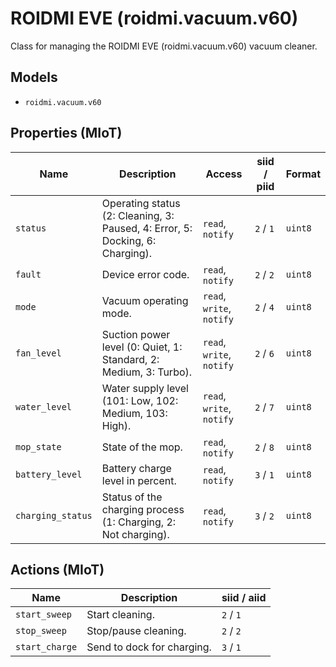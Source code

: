 # ROIDMI EVE (roidmi.vacuum.v60)

Class for managing the ROIDMI EVE (roidmi.vacuum.v60) vacuum cleaner.

## Models

- `roidmi.vacuum.v60`

## Properties (MIoT)

| Name | Description | Access | siid / piid | Format |
|---|---|---|---|---|
| `status` | Operating status (2: Cleaning, 3: Paused, 4: Error, 5: Docking, 6: Charging). | `read`, `notify` | `2` / `1` | `uint8` |
| `fault` | Device error code. | `read`, `notify` | `2` / `2` | `uint8` |
| `mode` | Vacuum operating mode. | `read`, `write`, `notify` | `2` / `4` | `uint8` |
| `fan_level` | Suction power level (0: Quiet, 1: Standard, 2: Medium, 3: Turbo). | `read`, `write`, `notify` | `2` / `6` | `uint8` |
| `water_level` | Water supply level (101: Low, 102: Medium, 103: High). | `read`, `write`, `notify` | `2` / `7` | `uint8` |
| `mop_state` | State of the mop. | `read`, `notify` | `2` / `8` | `uint8` |
| `battery_level` | Battery charge level in percent. | `read`, `notify` | `3` / `1` | `uint8` |
| `charging_status` | Status of the charging process (1: Charging, 2: Not charging). | `read`, `notify` | `3` / `2` | `uint8` |

## Actions (MIoT)

| Name | Description | siid / aiid |
|---|---|---|
| `start_sweep` | Start cleaning. | `2` / `1` |
| `stop_sweep` | Stop/pause cleaning. | `2` / `2` |
| `start_charge` | Send to dock for charging. | `3` / `1` |
